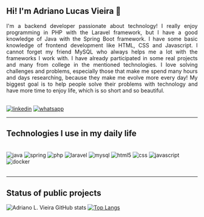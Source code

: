 ## Hi! I'm Adriano Lucas Vieira 🤙


<div align="justify">
    I'm a backend developer passionate about technology! I really enjoy programming in PHP with the Laravel framework, but I have a good knowledge of Java with the Spring Boot framework. I have some basic knowledge of frontend development like HTML, CSS and Javascript. I cannot forget my friend MySQL who always helps me a lot with the frameworks I work with. I have already participated in some real projects and many from college in the mentioned technologies. I love solving challenges and problems, especially those that make me spend many hours and days researching, because they make me evolve more every day! My biggest goal is to help people solve their problems with technology and have more time to enjoy life, which is so short and so beautiful.
</div><br>

[![linkedin](https://img.shields.io/badge/LinkedIn-0077B5?style=for-the-badge&logo=linkedin&logoColor=white)](https://www.linkedin.com/in/adriano-lucas-vieira-20a152185/)
[![whatsapp](https://img.shields.io/badge/WhatsApp-25D366?style=for-the-badge&logo=whatsapp&logoColor=white)](https://api.whatsapp.com/send?phone=5551982497587)

<hr>

## Technologies I use in my daily life

<div style="display: inline_block"><br>
    <img align="center" alt="java" src="https://img.shields.io/badge/Java-ED8B00?style=for-the-badge&logo=java&logoColor=white" />
    <img align="center" alt="spring" src="https://img.shields.io/badge/Spring-6DB33F?style=for-the-badge&logo=spring&logoColor=white" />
    <img align="center" alt="php" src="https://img.shields.io/badge/PHP-777BB4?style=for-the-badge&logo=php&logoColor=white" />
    <img align="center" alt="laravel" src="https://img.shields.io/badge/Laravel-FF2D20?style=for-the-badge&logo=laravel&logoColor=white" />
    <img align="center" alt="mysql" src="https://img.shields.io/badge/MySQL-005C84?style=for-the-badge&logo=mysql&logoColor=white" />
    <img align="center" alt="html5" src="https://img.shields.io/badge/HTML5-E34F26?style=for-the-badge&logo=html5&logoColor=white" />
    <img align="center" alt="css" src="https://img.shields.io/badge/CSS-239120?&style=for-the-badge&logo=css3&logoColor=white" />
    <img align="center" alt="javascript" src="https://img.shields.io/badge/JavaScript-F7DF1E?style=for-the-badge&logo=javascript&logoColor=black" />
    <img align="center" alt="docker" src="https://img.shields.io/badge/docker-%230db7ed.svg?style=for-the-badge&logo=docker&logoColor=white" />
</div><br>

<hr>

## Status of public projects

![Adriano L. Vieira GitHub stats](https://github-readme-stats.vercel.app/api?username=adrianolvti&show_icons=true&theme=radical)
[![Top Langs](https://github-readme-stats.vercel.app/api/top-langs/?username=adrianolvti&layout=compact)](https://github.com/adrianolvti/github-readme-stats)
